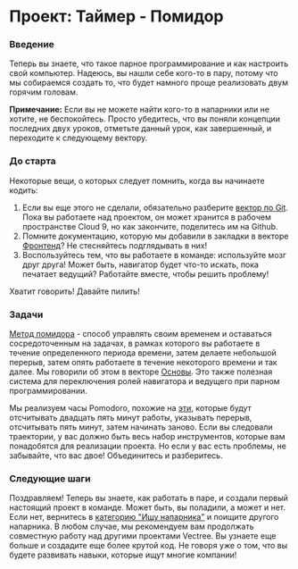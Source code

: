 # Проект: Таймер - Помидор

### Введение

Теперь вы знаете, что такое парное программирование и как настроить свой компьютер. Надеюсь, вы нашли себе кого-то в пару, потому что мы собираемся создать то, что будет намного проще реализовать двум горячим головам.

**Примечание:** Если вы не можете найти кого-то в напарники или не хотите, не беспокойтесь. Просто убедитесь, что вы поняли концепции последних двух уроков, отметьте данный урок, как завершенный, и переходите к следующему вектору.

### До старта

Некоторые вещи, о которых следует помнить, когда вы начинаете кодить:

1. Если вы еще этого не сделали, обязательно разберите [вектор по Git](https://vectree.ru/text/44/0/0). Пока вы работаете над проектом, он может хранится в рабочем пространстве Cloud 9, но как закончите, поделитесь им на Github.
2. Помните документацию, которую мы добавили в закладки в векторе [Фронтенд](https://vectree.ru/text/45/0/0)? Не стесняйтесь подглядывать в них!
3. Воспользуйтесь тем, что вы работаете в команде: используйте мозг друг друга! Может быть, навигатор будет что-то искать, пока печатает ведущий? Работайте вместе, чтобы решить проблему!

Хватит говорить! Давайте пилить!

### Задачи

[Метод помидора](https://ru.wikipedia.org/wiki/%D0%9C%D0%B5%D1%82%D0%BE%D0%B4_%D0%BF%D0%BE%D0%BC%D0%B8%D0%B4%D0%BE%D1%80%D0%B0) - способ управлять своим временем и оставаться сосредоточенным на задачах, в рамках которого вы работаете в течение определенного периода времени, затем делаете небольшой перерыв, затем опять работаете в течение некоторого времени и так далее. Мы говорили об этом в векторе [Основы](https://vectree.ru/text/22/2/0). Это также полезная система для переключения ролей навигатора и ведущего при парном программировании.

Мы реализуем часы Pomodoro, похожие на [эти](http://romantic-trouble.surge.sh/), которые будут отсчитывать двадцать пять минут работы, указывать перерыв, отсчитывать пять минут, затем начинать заново. Если вы следовали траектории, у вас должно быть весь набор инструментов, которые вам понадобятся для реализации проекта. Но если у вас есть проблемы, не забывайте, что вас двое! Объединитесь и разберитесь.

### Следующие шаги

Поздравляем! Теперь вы знаете, как работать в паре, и создали первый настоящий проект в команде. Может быть, вы поладили, а может и нет. Если нет, вернитесь в [категорию "Ищу напарника"](https://forum.vectree.ru/c/ishhu-naparnika) и поищите другого напарника. В любом случае, мы рекомендуем вам продолжать совместную работу над другими проектами Vectree. Вы узнаете еще больше и создадите еще более крутой код. Не говоря уже о том, что вы будете развивать навыки, которые ищут многие компании!
